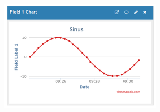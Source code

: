 <img src="https://github.com/andras168/PES_Zadaci/blob/main/sinus/sinus.png?raw=true" align="center" width="500"> 


